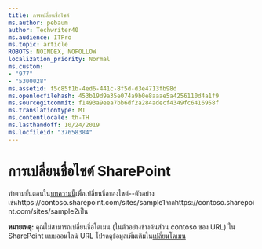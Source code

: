 ```yaml
---
title: การเปลี่ยนชื่อไซต์
ms.author: pebaum
author: Techwriter40
ms.audience: ITPro
ms.topic: article
ROBOTS: NOINDEX, NOFOLLOW
localization_priority: Normal
ms.custom:
- "977"
- "5300028"
ms.assetid: f5c85f1b-4ed6-441c-8f5d-d3e4713fb98d
ms.openlocfilehash: 453b19d9a35e074a9b0e8aaae5a4256110d4a1f9
ms.sourcegitcommit: f1493a9eea7bb6df2a284adecf4349fc6416958f
ms.translationtype: MT
ms.contentlocale: th-TH
ms.lasthandoff: 10/24/2019
ms.locfileid: "37658384"
---
```

# <a name="rename-a-sharepoint-site"></a>การเปลี่ยนชื่อไซต์ SharePoint

ทำตามขั้นตอนใน[บทความนี้](https://docs.microsoft.com/sharepoint/change-site-address)เพื่อเปลี่ยนชื่อของไซต์--ตัวอย่างเช่นhttps://contoso.sharepoint.com/sites/sample1จากhttps://contoso.sharepoint.com/sites/sample2เป็น

**หมายเหตุ:** คุณไม่สามารถเปลี่ยนชื่อโดเมน (ในตัวอย่างข้างต้นส่วน contoso ของ URL) ใน SharePoint แบบออนไลน์ URL โปรดดูข้อมูลเพิ่มเติมใน[เปลี่ยนโดเมน](https://go.microsoft.com/fwlink/?Linkid=2018696)
  